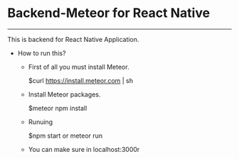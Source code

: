 
# Backend-Meteor for React Native
  ****************************
  This is backend for React Native Application.
  
  * How to run this?
    
	- First of all you must install Meteor.
	
	    $curl https://install.meteor.com | sh
	
	- Install Meteor packages.
	
	    $meteor npm install
	
	- Runuing
	
	    $npm start or meteor run
	    
    - You can make sure in localhost:3000r
